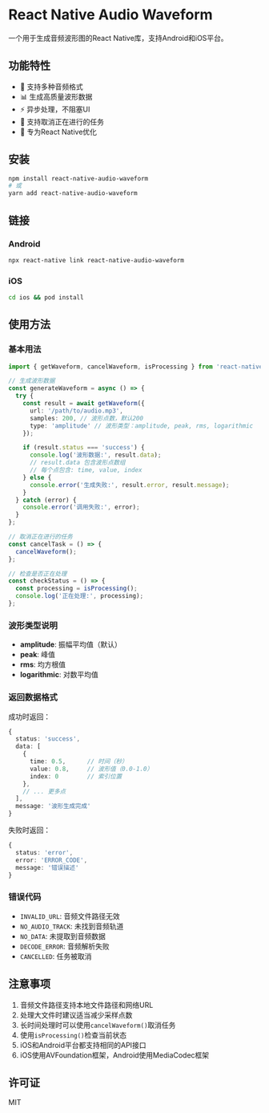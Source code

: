 # React Native Audio Waveform

一个用于生成音频波形图的React Native库，支持Android和iOS平台。

## 功能特性

- 🎵 支持多种音频格式
- 📊 生成高质量波形数据
- ⚡ 异步处理，不阻塞UI
- 🚫 支持取消正在进行的任务
- 📱 专为React Native优化

## 安装

```bash
npm install react-native-audio-waveform
# 或
yarn add react-native-audio-waveform
```

## 链接

### Android

```bash
npx react-native link react-native-audio-waveform
```

### iOS

```bash
cd ios && pod install
```

## 使用方法

### 基本用法

```typescript
import { getWaveform, cancelWaveform, isProcessing } from 'react-native-audio-waveform';

// 生成波形数据
const generateWaveform = async () => {
  try {
    const result = await getWaveform({
      url: '/path/to/audio.mp3',
      samples: 200, // 波形点数，默认200
      type: 'amplitude' // 波形类型：amplitude, peak, rms, logarithmic
    });

    if (result.status === 'success') {
      console.log('波形数据:', result.data);
      // result.data 包含波形点数组
      // 每个点包含: time, value, index
    } else {
      console.error('生成失败:', result.error, result.message);
    }
  } catch (error) {
    console.error('调用失败:', error);
  }
};

// 取消正在进行的任务
const cancelTask = () => {
  cancelWaveform();
};

// 检查是否正在处理
const checkStatus = () => {
  const processing = isProcessing();
  console.log('正在处理:', processing);
};
```

### 波形类型说明

- **amplitude**: 振幅平均值（默认）
- **peak**: 峰值
- **rms**: 均方根值
- **logarithmic**: 对数平均值

### 返回数据格式

成功时返回：
```typescript
{
  status: 'success',
  data: [
    {
      time: 0.5,      // 时间（秒）
      value: 0.8,     // 波形值（0.0-1.0）
      index: 0        // 索引位置
    },
    // ... 更多点
  ],
  message: '波形生成完成'
}
```

失败时返回：
```typescript
{
  status: 'error',
  error: 'ERROR_CODE',
  message: '错误描述'
}
```

### 错误代码

- `INVALID_URL`: 音频文件路径无效
- `NO_AUDIO_TRACK`: 未找到音频轨道
- `NO_DATA`: 未提取到音频数据
- `DECODE_ERROR`: 音频解析失败
- `CANCELLED`: 任务被取消

## 注意事项

1. 音频文件路径支持本地文件路径和网络URL
2. 处理大文件时建议适当减少采样点数
3. 长时间处理时可以使用`cancelWaveform()`取消任务
4. 使用`isProcessing()`检查当前状态
5. iOS和Android平台都支持相同的API接口
6. iOS使用AVFoundation框架，Android使用MediaCodec框架

## 许可证

MIT
